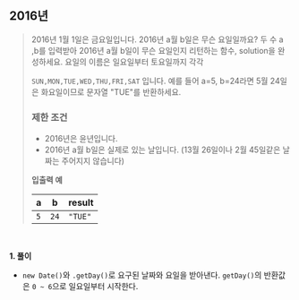 ## 2016년

> 2016년 1월 1일은 금요일입니다. 2016년 a월 b일은 무슨 요일일까요? 두 수 a ,b를 입력받아 2016년 a월 b일이 무슨 요일인지 리턴하는 함수, solution을 완성하세요. 요일의 이름은 일요일부터 토요일까지 각각
>
> `SUN,MON,TUE,WED,THU,FRI,SAT`
> 입니다. 예를 들어 a=5, b=24라면 5월 24일은 화요일이므로 문자열 "TUE"를 반환하세요.
>
> ### 제한 조건
>
> - 2016년은 윤년입니다.
> - 2016년 a월 b일은 실제로 있는 날입니다. (13월 26일이나 2월 45일같은 날짜는 주어지지 않습니다)
>
> **입출력 예**
>
> | a   | b    | result  |
> | --- | ---- | ------- |
> | `5` | `24` | `"TUE"` |

<br>

**1. 풀이**

- `new Date()`와 `.getDay()`로 요구된 날짜와 요일을 받아낸다. `getDay()`의 반환값은 `0 ~ 6`으로 일요일부터 시작한다.
